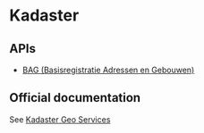# Kadaster

## APIs

* [BAG (Basisregistratie Adressen en Gebouwen)](bag.md)

## Official documentation

See [Kadaster Geo Services](https://bag.basisregistraties.overheid.nl/geo-services)
